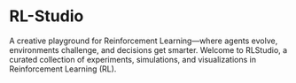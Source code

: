 # RL-Studio
A creative playground for Reinforcement Learning—where agents evolve, environments challenge, and decisions get smarter. Welcome to RLStudio, a curated collection of experiments, simulations, and visualizations in Reinforcement Learning (RL). 

